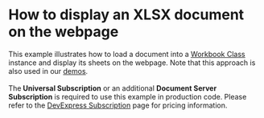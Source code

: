 # How to display an XLSX document on the webpage


<p>This example illustrates how to load a document into a <a href="http://documentation.devexpress.com/#DocumentServer/clsDevExpressSpreadsheetWorkbooktopic"><u>Workbook Class</u></a> instance and display its sheets on the webpage. Note that this approach is also used in our <a href="http://demos.devexpress.com/ASPxDocumentServerDemos/SpreadSheet/ExpenseReport.aspx"><u>demos</u></a>.<br><br>The<strong> Universal Subscription</strong> or an additional <strong>Document Server Subscription</strong> is required to use this example in production code. Please refer to the <a href="http://www.devexpress.com/Subscriptions/">DevExpress Subscription</a> page for pricing information.</p>

<br/>


